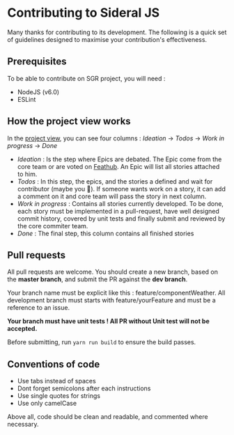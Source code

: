 # Contributing to Sideral JS

Many thanks for contributing to its development. The following is a quick set of guidelines designed to maximise your contribution's effectiveness.

## Prerequisites

To be able to contribute on SGR project, you will need :

- NodeJS (v6.0)
- ESLint

## How the project view works

In the [project view](https://github.com/js-republic/sideral/projects/1), you can see four columns : *Ideation* -> *Todos* -> *Work in progress* -> *Done*

- *Ideation* : Is the step where Epics are debated. The Epic come from the core team or are voted on [Feathub](http://feathub.com/js-republic/sideral).
An Epic will list all stories attached to him.
- *Todos* : In this step, the epics, and the stories a defined and wait for contributor (maybe you :tada:). 
If someone wants work on a story, it can add a comment on it and core team will pass the story in next column.
- *Work in progress* : Contains all stories currently developed. To be done, each story must be implemented in a pull-request, have well designed commit history, covered by unit tests and finally submit and reviewed by the core commiter team.
- *Done* : The final step, this column contains all finished stories

## Pull requests

All pull requests are welcome. You should create a new branch, based on the **master branch**, and submit the PR against the **dev branch**.

Your branch name must be explicit like this : feature/componentWeather. All development branch must starts with feature/yourFeature and must be a reference to an issue.

**Your branch must have unit tests ! All PR without Unit test will not be accepted.**

Before submitting, run `yarn run build` to ensure the build passes.

## Conventions of code

 - Use tabs instead of spaces
 - Dont forget semicolons after each instructions
 - Use single quotes for strings
 - Use only camelCase 

Above all, code should be clean and readable, and commented where necessary.